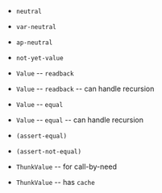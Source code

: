 - `neutral`

- `var-neutral`
- `ap-neutral`

- `not-yet-value`

- `Value` -- `readback`
- `Value` -- `readback` -- can handle recursion

- `Value` -- `equal`
- `Value` -- `equal` -- can handle recursion

- `(assert-equal)`
- `(assert-not-equal)`

- `ThunkValue` -- for call-by-need
- `ThunkValue` -- has `cache`
